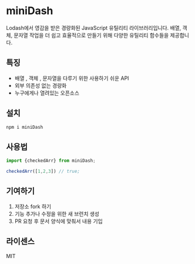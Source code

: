 # miniDash

Lodash에서 영감을 받은 경량화된 JavaScript 유틸리티 라이브러리입니다. 배열, 객체, 문자열 작업을 더 쉽고 효율적으로 만들기 위해 다양한 유틸리티 함수들을 제공합니다.

## 특징

- 배열 , 객체 , 문자열을 다루기 위한 사용하기 쉬운 API
- 외부 의존성 없는 경량화
- 누구에게나 열려있는 오픈소스

## 설치

```bash
npm i miniDash
```

## 사용법

```js
import {checkedArr} from miniDash;

checkedArr([1,2,3]) // true;
```

## 기여하기

1. 저장소 fork 하기
2. 기능 추가나 수정을 위한 새 브런치 생성
3. PR 요청 후 문서 양식에 맞춰서 내용 기입

## 라이센스

MIT

